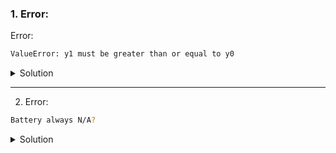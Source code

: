 <!-- Error:
```sh
error here
```
<details>
  <summary>Solution</summary>
  <p> If there is any </p>
  <p> Reason: </p>
</details>

--- -->
### 1. Error:
Error:
```sh
ValueError: y1 must be greater than or equal to y0
```
<details>
  <summary>Solution</summary>
  <p> Check that you are using the latest script, last update 14.08.2023 9:45 PM GMT+2 </p>
  <p> Reason: The "pillow" package version I used was slightly old, therefore I needed to fix the code for the new 10.0.0 version of "pillow".</p>
</details>

---

2. Error:
```sh
Battery always N/A?
```
<details>
  <summary>Solution</summary>
  <p> Reconnect the dongle to your pc, pull it out and put it together and then connect again to your PC via USB. </p>
  <p> Reason: Connection might have lost info over time idk xD Caching errors</p>
</details>




